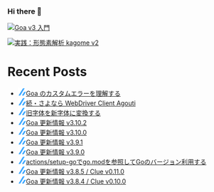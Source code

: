### Hi there 👋

[![Goa v3 入門](https://user-images.githubusercontent.com/4232165/99132515-db697b00-2659-11eb-8dae-05b549bcba90.png)](https://zenn.dev/ikawaha/books/goa-design-v3)

[![実践：形態素解析 kagome v2](https://user-images.githubusercontent.com/4232165/102152682-e281e400-3eb8-11eb-91f7-13e08a8977d9.png)](https://zenn.dev/ikawaha/books/kagome-v2-japanese-tokenizer)

# Recent Posts

<!--[START github.com/ikawaha/feedsnippet]--><!--[2022-12-16T00:00:56Z]-->
* ![](./icon/zenn.png)[Goa のカスタムエラーを理解する](https://zenn.dev/ikawaha/articles/20221215-25863f24d2ba2f)
* ![](./icon/zenn.png)[続・さよなら WebDriver Client Agouti](https://zenn.dev/ikawaha/articles/20221206-eac7dea110c285)
* ![](./icon/zenn.png)[旧字体を新字体に変換する](https://zenn.dev/ikawaha/articles/20221122-87b961130d6e95)
* ![](./icon/zenn.png)[Goa 更新情報 v3.10.2](https://zenn.dev/ikawaha/articles/20221101-9c22d74ea30df8)
* ![](./icon/zenn.png)[Goa 更新情報 v3.10.0](https://zenn.dev/ikawaha/articles/20221012-00864a787f24f6)
* ![](./icon/zenn.png)[Goa 更新情報 v3.9.1](https://zenn.dev/ikawaha/articles/20221004-6d236151a0438f)
* ![](./icon/zenn.png)[Goa 更新情報 v3.9.0](https://zenn.dev/ikawaha/articles/20221001-6747821d02c8e8)
* ![](./icon/zenn.png)[actions/setup-goでgo.modを参照してGoのバージョン利用する](https://zenn.dev/ikawaha/articles/20220907-ed8ed5603b9e8f)
* ![](./icon/zenn.png)[Goa 更新情報 v3.8.5 / Clue v0.11.0](https://zenn.dev/ikawaha/articles/20220906-26034057e14410)
* ![](./icon/zenn.png)[Goa 更新情報 v3.8.4 / Clue v0.10.0](https://zenn.dev/ikawaha/articles/20220828-4230c5460efc04)
<!--[END github.com/ikawaha/feedsnippet]-->

